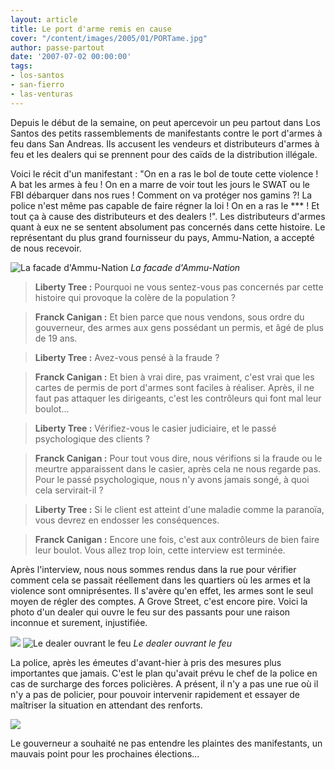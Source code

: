 ```yaml
---
layout: article
title: Le port d'arme remis en cause
cover: "/content/images/2005/01/PORTame.jpg"
author: passe-partout
date: '2007-07-02 00:00:00'
tags:
- los-santos
- san-fierro
- las-venturas
---
```


Depuis le début de la semaine, on peut apercevoir un peu partout dans Los Santos des petits rassemblements de manifestants contre le port d'armes à feu dans San Andreas. Ils accusent les vendeurs et distributeurs d'armes à feu et les dealers qui se prennent pour des caïds de la distribution illégale.

Voici le récit d'un manifestant : "On en a ras le bol de toute cette violence !&nbsp; A bat les armes à feu ! On en a marre de voir tout les jours le SWAT ou le FBI débarquer dans nos rues ! Comment on va protéger nos gamins ?! La police n'est même pas capable de faire régner la loi ! On en a ras le \*\*\* ! Et tout ça à cause des distributeurs et des dealers !". Les distributeurs d'armes quant à eux ne se sentent absolument pas concernés dans cette histoire. Le représentant du plus grand fournisseur du pays, Ammu-Nation, a accepté de nous recevoir.

![La facade d'Ammu-Nation](/content/images/2005/01/portarme.jpg)
_La facade d'Ammu-Nation_

> **Liberty Tree :** Pourquoi ne vous sentez-vous pas concernés par cette histoire qui provoque la colère de la population ?

> **Franck Canigan :** Et bien parce que nous vendons, sous ordre du gouverneur, des armes aux gens possédant un permis, et âgé de plus de 19 ans.

> **Liberty Tree :** Avez-vous pensé à la fraude ?

> **Franck Canigan :** Et bien à vrai dire, pas vraiment, c'est vrai que les cartes de permis de port d'armes sont faciles à réaliser. Après, il ne faut pas attaquer les dirigeants, c'est les contrôleurs qui font mal leur boulot...

> **Liberty Tree :** Vérifiez-vous le casier judiciaire, et le passé psychologique des clients ?

> **Franck Canigan :** Pour tout vous dire, nous vérifions si la fraude ou le meurtre apparaissent dans le casier, après cela ne nous regarde pas. Pour le passé psychologique, nous n'y avons jamais songé, à quoi cela servirait-il ?

> **Liberty Tree :** Si le client est atteint d'une maladie comme la paranoïa, vous devrez en endosser les conséquences.

> **Franck Canigan :** Encore une fois, c'est aux contrôleurs de bien faire leur boulot. Vous allez trop loin, cette interview est terminée.

Après l'interview, nous nous sommes rendus dans la rue pour vérifier comment cela se passait réellement dans les quartiers où les armes et la violence sont omniprésentes. Il s'avère qu'en effet, les armes sont le seul moyen de régler des comptes. A Grove Street, c'est encore pire. Voici la photo d'un dealer qui ouvre le feu sur des passants pour une raison inconnue et surement, injustifiée.

![](/content/images/2005/01/portarme1.jpg)
![Le dealer ouvrant le feu](/content/images/2005/01/portarme2.jpg)
_Le dealer ouvrant le feu_

La police, après les émeutes d'avant-hier à pris des mesures plus importantes que jamais. C'est le plan qu'avait prévu le chef de la police en cas de surcharge des forces policières. A présent, il n'y a pas une rue où il n'y a pas de policier, pour pouvoir intervenir rapidement et essayer de maîtriser la situation en attendant des renforts.

![](/content/images/2005/01/portarme3.jpg)

Le gouverneur a souhaité ne pas entendre les plaintes des manifestants, un mauvais point pour les prochaines élections...